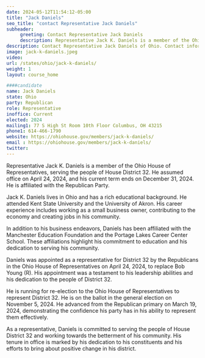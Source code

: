 ```yaml
---
date: 2024-05-12T11:54:12-05:00
title: "Jack Daniels"
seo_title: "contact Representative Jack Daniels"
subheader:
     greeting: Contact Representative Jack Daniels
     description: Representative Jack K. Daniels is a member of the Ohio House of Representatives, serving the people of House District 32. He assumed office on April 24, 2024, and his current term ends on December 31, 2024.
description: Contact Representative Jack Daniels of Ohio. Contact information for Jack Daniels includes email address, phone number, and mailing address.
image: jack-k-daniels.jpeg
video:
url: /states/ohio/jack-k-daniels/
weight: 1
layout: course_home

####candidate
name: Jack Daniels
state: Ohio
party: Republican
role: Representative
inoffice: Current
elected: 2024
mailing1: 77 S High St Room 10th Floor Columbus, OH 43215
phone1: 614-466-1790
website: https://ohiohouse.gov/members/jack-k-daniels/
email : https://ohiohouse.gov/members/jack-k-daniels/
twitter:
---
```

Representative Jack K. Daniels is a member of the Ohio House of Representatives, serving the people of House District 32. He assumed office on April 24, 2024, and his current term ends on December 31, 2024. He is affiliated with the Republican Party.

Jack K. Daniels lives in Ohio and has a rich educational background. He attended Kent State University and the University of Akron. His career experience includes working as a small business owner, contributing to the economy and creating jobs in his community.

In addition to his business endeavors, Daniels has been affiliated with the Manchester Education Foundation and the Portage Lakes Career Center School. These affiliations highlight his commitment to education and his dedication to serving his community.

Daniels was appointed as a representative for District 32 by the Republicans in the Ohio House of Representatives on April 24, 2024, to replace Bob Young (R). His appointment was a testament to his leadership abilities and his dedication to the people of District 32.

He is running for re-election to the Ohio House of Representatives to represent District 32. He is on the ballot in the general election on November 5, 2024. He advanced from the Republican primary on March 19, 2024, demonstrating the confidence his party has in his ability to represent them effectively.

As a representative, Daniels is committed to serving the people of House District 32 and working towards the betterment of his community. His tenure in office is marked by his dedication to his constituents and his efforts to bring about positive change in his district.

